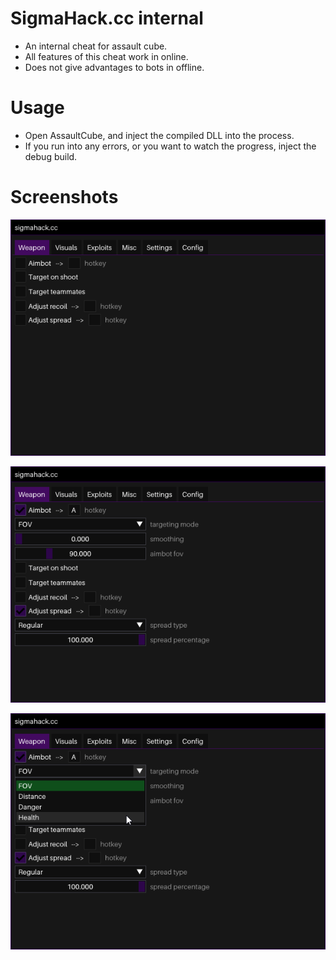 # SigmaHack.cc internal

- An internal cheat for assault cube.
- All features of this cheat work in online.
- Does not give advantages to bots in offline.

# Usage

- Open AssaultCube, and inject the compiled DLL into the process.
- If you run into any errors, or you want to watch the progress, inject the debug build.

# Screenshots

![BlankMenu](.github/BlankMenu.png)

![ToggledMenu](.github/ToggledMenu.png)

![DropMenu](.github/DropMenu.png)
